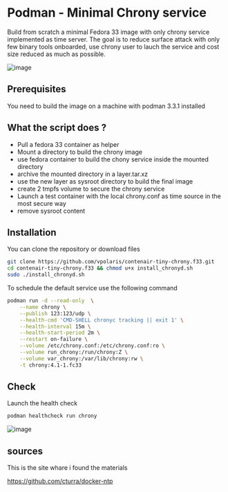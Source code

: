 # Podman - Minimal Chrony service
Build from scratch a minimal Fedora 33 image with only chrony service implemented as time server. The goal is to reduce surface attack with only few binary tools onboarded, use chrony user to lauch the service and cost size reduced as much as possible.

![image](https://user-images.githubusercontent.com/73080749/147420710-87af57fb-e789-40d9-8868-7c2773f9fa45.png)

## Prerequisites
You need to build the image on a machine with podman 3.3.1 installed

## What the script does ?
 - Pull a fedora 33 container as helper
 - Mount a directory to build the chrony image
 - use fedora container to build the chony service inside the mounted directory
 - archive the mounted directory in a layer.tar.xz
 - use the new layer as sysroot directory to build the final image
 - create 2 tmpfs volume to secure the chrony service
 - Launch a test container with the local chrony.conf as time source in the most secure way
 - remove sysroot content

## Installation

You can clone the repository or download files 

``` sh
git clone https://github.com/vpolaris/contenair-tiny-chrony.f33.git
cd contenair-tiny-chrony.f33 && chmod u+x install_chronyd.sh 
sudo ./install_chronyd.sh
```
To schedule the default service use the following command

``` sh
podman run -d --read-only  \
    --name chrony \
    --publish 123:123/udp \
    --health-cmd 'CMD-SHELL chronyc tracking || exit 1' \
    --health-interval 15m \
    --health-start-period 2m \
    --restart on-failure \
    --volume /etc/chrony.conf:/etc/chrony.conf:ro \
    --volume run_chrony:/run/chrony:Z \
    --volume var_chrony:/var/lib/chrony:rw \
    -t chrony:4.1-1.fc33
```

## Check
Launch the health check
``` sh
podman healthcheck run chrony
```
![image](https://user-images.githubusercontent.com/73080749/147881721-cd2772a1-7704-48a5-8d73-f3965fca958e.png)

## sources
This is the site whare i found the materials

https://github.com/cturra/docker-ntp




